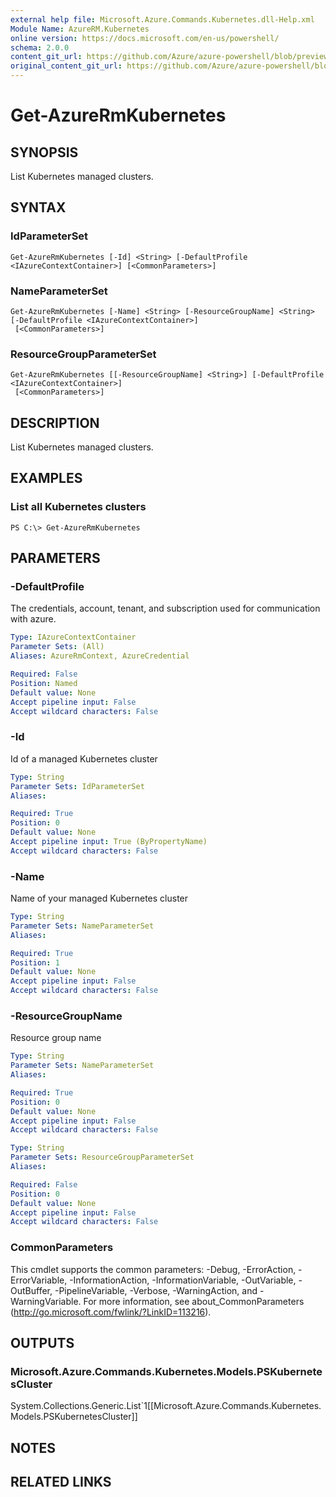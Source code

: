 ```yaml
---
external help file: Microsoft.Azure.Commands.Kubernetes.dll-Help.xml
Module Name: AzureRM.Kubernetes
online version: https://docs.microsoft.com/en-us/powershell/
schema: 2.0.0
content_git_url: https://github.com/Azure/azure-powershell/blob/preview/src/ResourceManager/Kubernetes/Commands.Kubernetes/help/Get-AzureRmKubernetes.md
original_content_git_url: https://github.com/Azure/azure-powershell/blob/preview/src/ResourceManager/Kubernetes/Commands.Kubernetes/help/Get-AzureRmKubernetes.md
---
```


# Get-AzureRmKubernetes

## SYNOPSIS
List Kubernetes managed clusters.

## SYNTAX

### IdParameterSet
```
Get-AzureRmKubernetes [-Id] <String> [-DefaultProfile <IAzureContextContainer>] [<CommonParameters>]
```

### NameParameterSet
```
Get-AzureRmKubernetes [-Name] <String> [-ResourceGroupName] <String> [-DefaultProfile <IAzureContextContainer>]
 [<CommonParameters>]
```

### ResourceGroupParameterSet
```
Get-AzureRmKubernetes [[-ResourceGroupName] <String>] [-DefaultProfile <IAzureContextContainer>]
 [<CommonParameters>]
```

## DESCRIPTION
List Kubernetes managed clusters.

## EXAMPLES

### List all Kubernetes clusters
```
PS C:\> Get-AzureRmKubernetes
```

## PARAMETERS

### -DefaultProfile
The credentials, account, tenant, and subscription used for communication with azure.

```yaml
Type: IAzureContextContainer
Parameter Sets: (All)
Aliases: AzureRmContext, AzureCredential

Required: False
Position: Named
Default value: None
Accept pipeline input: False
Accept wildcard characters: False
```

### -Id
Id of a managed Kubernetes cluster

```yaml
Type: String
Parameter Sets: IdParameterSet
Aliases:

Required: True
Position: 0
Default value: None
Accept pipeline input: True (ByPropertyName)
Accept wildcard characters: False
```

### -Name
Name of your managed Kubernetes cluster

```yaml
Type: String
Parameter Sets: NameParameterSet
Aliases:

Required: True
Position: 1
Default value: None
Accept pipeline input: False
Accept wildcard characters: False
```

### -ResourceGroupName
Resource group name

```yaml
Type: String
Parameter Sets: NameParameterSet
Aliases:

Required: True
Position: 0
Default value: None
Accept pipeline input: False
Accept wildcard characters: False
```

```yaml
Type: String
Parameter Sets: ResourceGroupParameterSet
Aliases:

Required: False
Position: 0
Default value: None
Accept pipeline input: False
Accept wildcard characters: False
```

### CommonParameters
This cmdlet supports the common parameters: -Debug, -ErrorAction, -ErrorVariable, -InformationAction, -InformationVariable, -OutVariable, -OutBuffer, -PipelineVariable, -Verbose, -WarningAction, and -WarningVariable. For more information, see about_CommonParameters (http://go.microsoft.com/fwlink/?LinkID=113216).

## OUTPUTS

### Microsoft.Azure.Commands.Kubernetes.Models.PSKubernetesCluster
System.Collections.Generic.List`1[[Microsoft.Azure.Commands.Kubernetes.Models.PSKubernetesCluster]]

## NOTES

## RELATED LINKS
